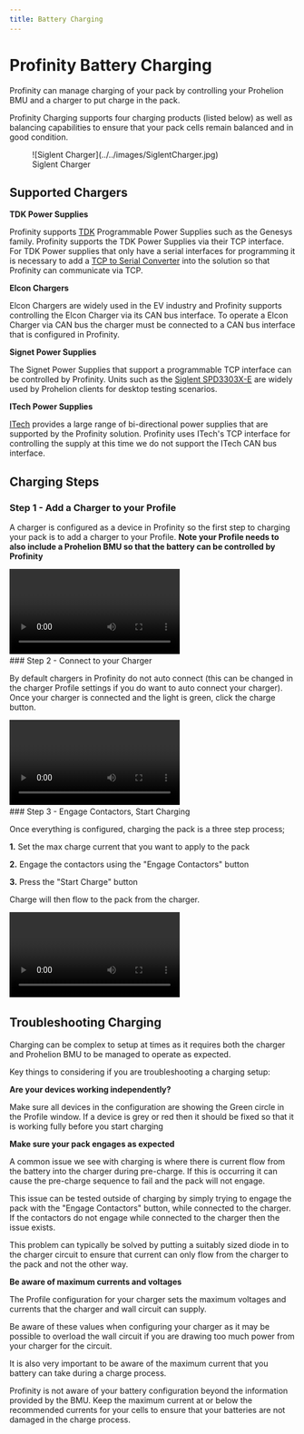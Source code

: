 ```yaml
---
title: Battery Charging
---
```


# Profinity Battery Charging

Profinity can manage charging of your pack by controlling your Prohelion BMU and a charger to put charge in the pack.

Profinity Charging supports four charging products (listed below) as well as balancing capabilities to ensure that your pack cells remain balanced and in good condition.

<figure markdown>
![Siglent Charger](../../images/SiglentCharger.jpg)
<figcaption>Siglent Charger</figcaption>
</figure>

## Supported Chargers

**TDK Power Supplies**

Profinity supports [TDK](https://www.tdk.com) Programmable Power Supplies such as the Genesys family. Profinity supports the TDK Power Supplies via their TCP interface.  For TDK Power supplies that only have a serial interfaces for programming it is necessary to add a [TCP to Serial Converter](https://www.jaycar.com.au/serial-to-ethernet-converter/p/XC4134) into the solution so that Profinity can communicate via TCP.

**Elcon Chargers**

Elcon Chargers are widely used in the EV industry and Profinity supports controlling the Elcon Charger via its CAN bus interface. To operate a Elcon Charger via CAN bus the charger must be connected to a CAN bus interface that is configured in Profinity.

**Signet Power Supplies**

The Signet Power Supplies that support a programmable TCP interface can be controlled by Profinity.  Units such as the [Siglent SPD3303X-E](https://siglentna.com/power-supplies/spd3303x-spd3303x-e-series-programmable-dc-power-supply/) are widely used by Prohelion clients for desktop testing scenarios.

**ITech Power Supplies**

[ITech](https://www.itechate.com/en/) provides a large range of bi-directional power supplies that are supported by the Profinity solution.  Profinity uses ITech's TCP interface for controlling the supply at this time we do not support the ITech CAN bus interface.

## Charging Steps

### Step 1 - Add a Charger to your Profile

A charger is configured as a device in Profinity so the first step to charging your pack is to add a charger to your Profile.  **Note your Profile needs to also include a Prohelion BMU so that the battery can be controlled by Profinity**

<video autoplay loop controls>
  <source src="../../video/AddCharger.mov" type="video/mp4">
  Your browser does not support the video tag.
</video>

<br>
### Step 2 - Connect to your Charger

By default chargers in Profinity do not auto connect (this can be changed in the charger Profile settings if you do want to auto connect your charger).  Once your charger is connected and the light is green, click the charge button. 

<video autoplay loop controls>
  <source src="../../video/ConnectCharger.mov" type="video/mp4">
  Your browser does not support the video tag.
</video>


<br>
### Step 3 - Engage Contactors, Start Charging

Once everything is configured, charging the pack is a three step process;

__1.__ Set the max charge current that you want to apply to the pack

__2.__ Engage the contactors using the "Engage Contactors" button

__3.__ Press the "Start Charge" button

Charge will then flow to the pack from the charger.

<video autoplay loop controls>
  <source src="../../video/StartCharge.mov" type="video/mp4">
  Your browser does not support the video tag.
</video>


## Troubleshooting Charging

Charging can be complex to setup at times as it requires both the charger and Prohelion BMU to be managed to operate as expected.

Key things to considering if you are troubleshooting a charging setup:

**Are your devices working independently?**

Make sure all devices in the configuration are showing the Green circle in the Profile window.  If a device is grey or red then it should be fixed so that it is working fully before you start charging

**Make sure your pack engages as expected**

A common issue we see with charging is where there is current flow from the battery into the charger during pre-charge.  If this is occurring it can cause the pre-charge sequence to fail and the pack will not engage.  

This issue can be tested outside of charging by simply trying to engage the pack with the "Engage Contactors" button, while connected to the charger.  If the contactors do not engage while connected to the charger then the issue exists.

This problem can typically be solved by putting a suitably sized diode in to the charger circuit to ensure that current can only flow from the charger to the pack and not the other way.

**Be aware of maximum currents and voltages**

The Profile configuration for your charger sets the maximum voltages and currents that the charger and wall circuit can supply.

Be aware of these values when configuring your charger as it may be possible to overload the wall circuit if you are drawing too much power from your charger for the circuit.

It is also very important to be aware of the maximum current that you battery can take during a charge process.  

Profinity is not aware of your battery configuration beyond the information provided by the BMU.  Keep the maximum current at or below the recommended currents for your cells to ensure that your batteries are not damaged in the charge process.